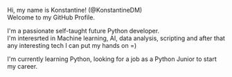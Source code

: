 Hi, my name is Konstantine! (@KonstantineDM)  
Welcome to my GitHub Profile.  

I'm a passionate self-taught future Python developer.  
I'm interesrted in Machine learning, AI, data analysis, scripting and after that any interesting tech I can put my hands on =)  

I'm currently learning Python, looking for a job as a Python Junior to start my career.  
